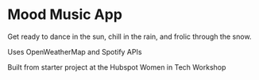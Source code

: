 # Mood Music App

Get ready to dance in the sun, chill in the rain, and frolic through the snow.

Uses OpenWeatherMap and Spotify APIs

Built from starter project at the Hubspot Women in Tech Workshop